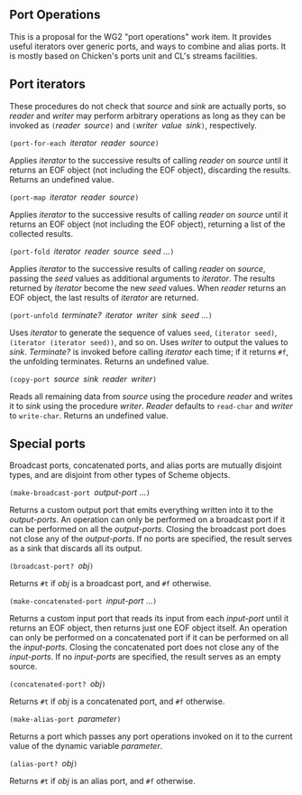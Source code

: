 ## Port Operations

This is a proposal for the WG2 "port operations" work item.  It provides useful iterators over generic ports, and ways to combine and alias ports.  It is mostly based on Chicken's ports unit and CL's streams facilities.

## Port iterators

These procedures do not check that *source* and *sink* are actually ports, so *reader* and *writer* may perform arbitrary operations as long as they can be invoked as `(`*reader*` `*source*`)` and `(`*writer*` `*value*` `*sink*`)`, respectively.

`(port-for-each `*iterator*` `*reader*` `*source*`)`

Applies *iterator* to the successive results of calling *reader* on *source* until it returns an EOF object (not including the EOF object), discarding the results.  Returns an undefined value.

`(port-map `*iterator*` `*reader*` `*source*`)`

Applies *iterator* to the successive results of calling *reader* on *source* until it returns an EOF object (not including the EOF object), returning a list of the collected results.

`(port-fold `*iterator*` `*reader*` `*source*` `*seed* ...`)`

Applies *iterator* to the successive results of calling *reader* on *source*, passing the *seed* values as additional arguments to *iterator*. The results returned by *iterator* become the new *seed* values. When *reader* returns an EOF object, the last results of *iterator* are returned.

`(port-unfold `*terminate?*` `*iterator*` `*writer*` `*sink*` `*seed* ...`)`

Uses *iterator* to generate the sequence of values `seed`, `(iterator seed)`, `(iterator (iterator seed))`, and so on.  Uses *writer* to output the values to *sink*.  *Terminate?* is invoked before calling *iterator* each time; if it returns `#f`, the unfolding terminates.  Returns an undefined value.

`(copy-port `*source*` `*sink*` `*reader*` `*writer*`)`

Reads all remaining data from *source* using the procedure *reader* and writes it to *sink* using the procedure *writer*. *Reader* defaults to `read-char` and *writer* to `write-char`.  Returns an undefined value.

## Special ports

Broadcast ports, concatenated ports, and alias ports are mutually disjoint types, and are disjoint from other types of Scheme objects.

`(make-broadcast-port `*output-port* ...`)`

Returns a custom output port that emits everything written into it to the *output-ports*.  An operation can only be performed on a broadcast port if it can be performed on all the *output-ports*.  Closing the broadcast port does not close any of the *output-ports*.  If no ports are specified, the result serves as a sink that discards all its output.

`(broadcast-port? `*obj*`)`

Returns `#t` if *obj* is a broadcast port, and `#f` otherwise.

`(make-concatenated-port `*input-port* ...`)`

Returns a custom input port that reads its input from each *input-port* until it returns an EOF object, then returns just one EOF object itself.  An operation can only be performed on a concatenated port if it can be performed on all the *input-ports*.  Closing the concatenated port does not close any of the *input-ports*.  If no *input-ports* are specified, the result serves as an empty source.

`(concatenated-port? `*obj*`)`

Returns `#t` if *obj* is a concatenated port, and `#f` otherwise.

`(make-alias-port `*parameter*`)`

Returns a port which passes any port operations invoked on it to the current value of the dynamic variable *parameter*.

`(alias-port? `*obj*`)`

Returns `#t` if *obj* is an alias port, and `#f` otherwise.

